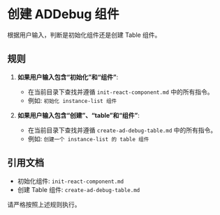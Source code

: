 # 创建 ADDebug 组件

根据用户输入，判断是初始化组件还是创建 Table 组件。

## 规则

1.  **如果用户输入包含“初始化”和“组件”**:
    - 在当前目录下查找并遵循 `init-react-component.md` 中的所有指令。
    - 例如: `初始化 instance-list 组件`

2.  **如果用户输入包含“创建”、“table”和“组件”**:
    - 在当前目录下查找并遵循 `create-ad-debug-table.md` 中的所有指令。
    - 例如: `创建一个 instance-list 的 table 组件`

## 引用文档

-   初始化组件: `init-react-component.md`
-   创建 Table 组件: `create-ad-debug-table.md`

请严格按照上述规则执行。
